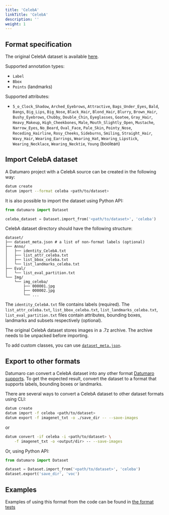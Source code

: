 ```yaml
---
title: 'CelebA'
linkTitle: 'CelebA'
description: ''
weight: 1
---
```


## Format specification

The original CelebA dataset is available
[here](https://mmlab.ie.cuhk.edu.hk/projects/CelebA.html).

Supported annotation types:
- `Label`
- `Bbox`
- `Points` (landmarks)

Supported attributes:
- `5_o_Clock_Shadow`, `Arched_Eyebrows`, `Attractive`,
  `Bags_Under_Eyes`, `Bald`, `Bangs`, `Big_Lips`, `Big_Nose`, `Black_Hair`,
  `Blond_Hair`, `Blurry`, `Brown_Hair`, `Bushy_Eyebrows`, `Chubby`,
  `Double_Chin`, `Eyeglasses`, `Goatee`, `Gray_Hair`, `Heavy_Makeup`,
  `High_Cheekbones`, `Male`, `Mouth_Slightly_Open`, `Mustache`, `Narrow_Eyes`,
  `No_Beard`, `Oval_Face`, `Pale_Skin`, `Pointy_Nose`, `Receding_Hairline`,
  `Rosy_Cheeks`, `Sideburns`, `Smiling`, `Straight_Hair`, `Wavy_Hair`,
  `Wearing_Earrings`, `Wearing_Hat`, `Wearing_Lipstick`, `Wearing_Necklace`,
  `Wearing_Necktie`, `Young` (boolean)

## Import CelebA dataset

A Datumaro project with a CelebA source can be created in the following way:

```bash
datum create
datum import --format celeba <path/to/dataset>
```

It is also possible to import the dataset using Python API:

```python
from datumaro import Dataset

celeba_dataset = Dataset.import_from('<path/to/dataset>', 'celeba')
```

CelebA dataset directory should have the following structure:

<!--lint disable fenced-code-flag-->
```
dataset/
├── dataset_meta.json # a list of non-format labels (optional)
├── Anno/
│   ├── identity_CelebA.txt
│   ├── list_attr_celeba.txt
│   ├── list_bbox_celeba.txt
│   └── list_landmarks_celeba.txt
├── Eval/
│   └── list_eval_partition.txt
└── Img/
    └── img_celeba/
        ├── 000001.jpg
        ├── 000002.jpg
        └── ...
```

The `identity_CelebA.txt` file contains labels (required).
The `list_attr_celeba.txt`, `list_bbox_celeba.txt`,
`list_landmarks_celeba.txt`, `list_eval_partition.txt` files contain
attributes, bounding boxes, landmarks and subsets respectively
(optional).

The original CelebA dataset stores images in a .7z archive. The archive
needs to be unpacked before importing.

To add custom classes, you can use [`dataset_meta.json`](/docs/user-manual/supported_formats/#dataset-meta-file).

## Export to other formats

Datumaro can convert a CelebA dataset into any other format [Datumaro supports](/docs/user-manual/supported_formats/).
To get the expected result, convert the dataset to a format
that supports labels, bounding boxes or landmarks.

There are several ways to convert a CelebA dataset to other dataset
formats using CLI:

```bash
datum create
datum import -f celeba <path/to/dataset>
datum export -f imagenet_txt -o ./save_dir -- --save-images
```
or
``` bash
datum convert -if celeba -i <path/to/dataset> \
    -f imagenet_txt -o <output/dir> -- --save-images
```

Or, using Python API:

```python
from datumaro import Dataset

dataset = Dataset.import_from('<path/to/dataset>', 'celeba')
dataset.export('save_dir', 'voc')
```

## Examples

Examples of using this format from the code can be found in
[the format tests](https://github.com/openvinotoolkit/datumaro/blob/develop/tests/test_celeba_format.py)
